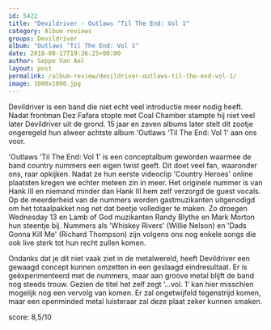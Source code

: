 ```yaml
---
id: 5422
title: "Devildriver - Outlaws ‘Til The End: Vol 1"
category: Album reviews
groups: Devildriver
album: "Outlaws ‘Til The End: Vol 1"
date: 2018-08-17T19:36:25+00:00
author: Seppe Van Ael
layout: post
permalink: /album-review/devildriver-outlaws-til-the-end-vol-1/
image: 1000x1000.jpg
---
```

Devildriver is een band die niet echt veel introductie meer nodig heeft. Nadat frontman Dez Fafara stopte met Coal Chamber stampte hij niet veel later Devildriver uit de grond. 15 jaar en zeven albums later stelt dit zootje ongeregeld hun alweer achtste album 'Outlaws ‘Til The End: Vol 1' aan ons voor.

'Outlaws ‘Til The End: Vol 1' is een conceptalbum geworden waarmee de band country nummers een eigen twist geeft. Dit doet veel fan, waaronder ons, raar opkijken. Nadat ze hun eerste videoclip 'Country Heroes' online plaatsten kregen we echter meteen zin in meer. Het originele nummer is van Hank III en niemand minder dan Hank III hem zelf verzorgd de guest vocals. Op de meerderheid van de nummers worden gastmuzikanten uitgenodigd om het totaalpakket nog net dat beetje vollediger te maken. Zo droegen Wednesday 13 en Lamb of God muzikanten Randy Blythe en Mark Morton hun steentje bij. Nummers als 'Whiskey Rivers' (Willie Nelson) en 'Dads Gonna Kill Me' (Richard Thompson) zijn volgens ons nog enkele songs die ook live sterk tot hun recht zullen komen.

Ondanks dat je dit niet vaak ziet in de metalwereld, heeft Devildriver een gewaagd concept kunnen omzetten in een geslaagd eindresultaat. Er is geëxperimenteerd met de nummers, maar aan groove metal blijft de band nog steeds trouw. Gezien de titel het zelf zegt ‘…vol. 1’ kan hier misschien mogelijk nog een vervolg van komen. Er zal ongetwijfeld tegenstrijd komen, maar een openminded metal luisteraar zal deze plaat zeker kunnen smaken.

score: 8,5/10
